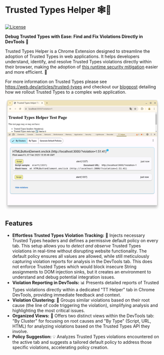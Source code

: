 # Trusted Types Helper 🕸💉

[![License](https://img.shields.io/badge/License-Apache%202.0-blue.svg)](https://www.apache.org/licenses/LICENSE-2.0)

**Debug Trusted Types with Ease: Find and Fix Violations Directly in DevTools** 🧰

Trusted Types Helper is a Chrome Extension designed to streamline the adoption
of Trusted Types in web applications. It helps developers understand, identify,
and resolve Trusted Types violations directly within their browser, making the
adoption of [this runtime security mitigation](https://web.dev/articles/trusted-types) easier and more efficient.  🚀

For more information on Trusted Types please see
https://web.dev/articles/trusted-types and checkout our
[blogpost](https://bughunters.google.com/blog/6037890662793216/enabling-trusted-types-in-a-complex-web-application-a-case-study-of-appsheet)
detailing how we rollout Trusted Types to a complex web application.


![Trusted Types Helper DevTools Tab](images/tt-helper-test-page-demo.png)

## Features

* **Effortless Trusted Types Violation Tracking:**  🎯 Injects necessary Trusted
  Types headers and defines a permissive default policy on every tab. This setup
  allows you to *detect and observe* Trusted Types violations in real-time
  without disrupting website functionality. The default policy ensures all
  values are allowed, while still meticulously capturing violation reports for
  analysis in the DevTools tab. This does not enforce Trusted Types which
  would block insecure String assignments to DOM injection sinks, but
  it creates an environment to understand and debug potential integration
  issues.
* **Violation Reporting in DevTools:** 📊 Presents detailed reports of Trusted
  Types violations directly within a dedicated "TT Helper" tab in Chrome
  DevTools, providing immediate feedback and context.
* **Violation Clustering:** 🧩 Groups similar violations based on their root cause (the line of code triggering the violation), simplifying analysis and highlighting the most critical issues.
* **Organized Views:** 👀 Offers two distinct views within the DevTools tab: "By Cluster" for focusing on root causes and "By Type" (Script, URL, HTML) for analyzing violations based on the Trusted Types API they involve.
* **Policy Suggestion:**  💡 Analyzes Trusted Types violations encountered on the
  active tab and suggests a tailored default policy to address those specific
  violations, accelerating policy creation.
